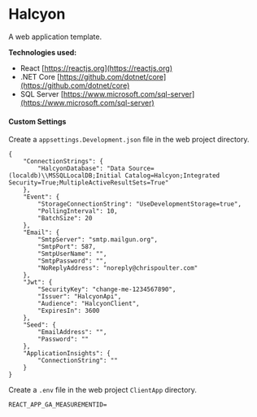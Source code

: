 # Halcyon

A web application template.

**Technologies used:**

- React
  [https://reactjs.org](https://reactjs.org)
- .NET Core
  [https://github.com/dotnet/core](https://github.com/dotnet/core)
- SQL Server
  [https://www.microsoft.com/sql-server](https://www.microsoft.com/sql-server)

#### Custom Settings

Create a `appsettings.Development.json` file in the web project directory.

```
{
    "ConnectionStrings": {
        "HalcyonDatabase": "Data Source=(localdb)\\MSSQLLocalDB;Initial Catalog=Halcyon;Integrated Security=True;MultipleActiveResultSets=True"
    },
    "Event": {
        "StorageConnectionString": "UseDevelopmentStorage=true",
        "PollingInterval": 10,
        "BatchSize": 20
    },
    "Email": {
        "SmtpServer": "smtp.mailgun.org",
        "SmtpPort": 587,
        "SmtpUserName": "",
        "SmtpPassword": "",
        "NoReplyAddress": "noreply@chrispoulter.com"
    },
    "Jwt": {
        "SecurityKey": "change-me-1234567890",
        "Issuer": "HalcyonApi",
        "Audience": "HalcyonClient",
        "ExpiresIn": 3600
    },
    "Seed": {
        "EmailAddress": "",
        "Password": ""
    },
    "ApplicationInsights": {
        "ConnectionString": ""
    }
}
```

Create a `.env` file in the web project `ClientApp` directory.

```
REACT_APP_GA_MEASUREMENTID=
```
